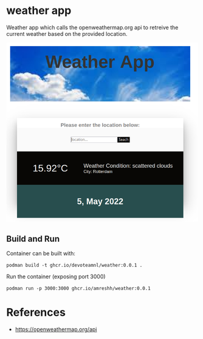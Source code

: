 # weather app
Weather app which calls the openweathermap.org api to retreive the current weather based on the provided location.

![](images/weather_app.png)

## Build and Run
Container can be built with:
```
podman build -t ghcr.io/devoteamnl/weather:0.0.1 .
```

Run the container (exposing port 3000)
```
podman run -p 3000:3000 ghcr.io/amreshh/weather:0.0.1
```

# References
- https://openweathermap.org/api